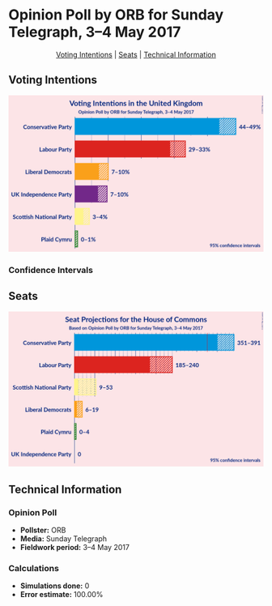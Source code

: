 # Opinion Poll by ORB for Sunday Telegraph, 3–4 May 2017

<p align="center"><a href="#voting-intentions">Voting Intentions</a> | <a href="#seats">Seats</a> | <a href="#technical-information">Technical Information</a></p>

## Voting Intentions

![Graph with voting intentions not yet produced](2017-05-04-ORB.png "Voting Intentions")

### Confidence Intervals

## Seats

![Graph with seats not yet produced](2017-05-04-ORB-seats.png "Seats")

## Technical Information

### Opinion Poll

+ **Pollster:** ORB
+ **Media:** Sunday Telegraph
+ **Fieldwork period:** 3–4 May 2017

### Calculations

+ **Simulations done:** 0
+ **Error estimate:** 100.00%

